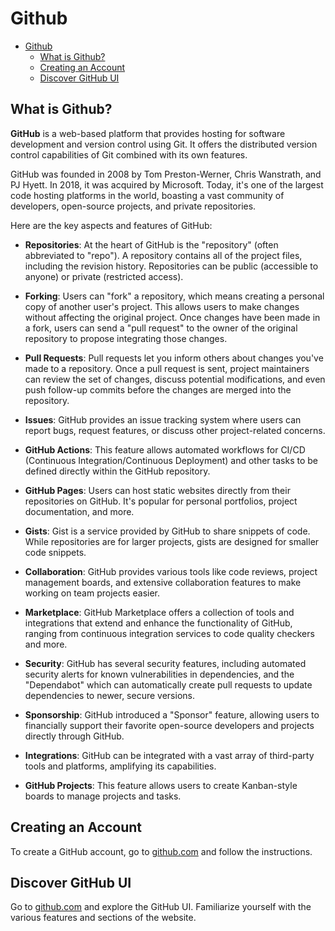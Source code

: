 # Github

- [Github](#github)
  - [What is Github?](#what-is-github)
  - [Creating an Account](#creating-an-account)
  - [Discover GitHub UI](#discover-github-ui)

## What is Github?

**GitHub** is a web-based platform that provides hosting for software development and version control using Git. It offers the distributed version control capabilities of Git combined with its own features.

GitHub was founded in 2008 by Tom Preston-Werner, Chris Wanstrath, and PJ Hyett. In 2018, it was acquired by Microsoft. Today, it's one of the largest code hosting platforms in the world, boasting a vast community of developers, open-source projects, and private repositories.

Here are the key aspects and features of GitHub:

- **Repositories**: At the heart of GitHub is the "repository" (often abbreviated to "repo"). A repository contains all of the project files, including the revision history. Repositories can be public (accessible to anyone) or private (restricted access).

- **Forking**: Users can "fork" a repository, which means creating a personal copy of another user's project. This allows users to make changes without affecting the original project. Once changes have been made in a fork, users can send a "pull request" to the owner of the original repository to propose integrating those changes.

- **Pull Requests**: Pull requests let you inform others about changes you've made to a repository. Once a pull request is sent, project maintainers can review the set of changes, discuss potential modifications, and even push follow-up commits before the changes are merged into the repository.

- **Issues**: GitHub provides an issue tracking system where users can report bugs, request features, or discuss other project-related concerns.

- **GitHub Actions**: This feature allows automated workflows for CI/CD (Continuous Integration/Continuous Deployment) and other tasks to be defined directly within the GitHub repository.

- **GitHub Pages**: Users can host static websites directly from their repositories on GitHub. It's popular for personal portfolios, project documentation, and more.

- **Gists**: Gist is a service provided by GitHub to share snippets of code. While repositories are for larger projects, gists are designed for smaller code snippets.

- **Collaboration**: GitHub provides various tools like code reviews, project management boards, and extensive collaboration features to make working on team projects easier.

- **Marketplace**: GitHub Marketplace offers a collection of tools and integrations that extend and enhance the functionality of GitHub, ranging from continuous integration services to code quality checkers and more.

- **Security**: GitHub has several security features, including automated security alerts for known vulnerabilities in dependencies, and the "Dependabot" which can automatically create pull requests to update dependencies to newer, secure versions.

- **Sponsorship**: GitHub introduced a "Sponsor" feature, allowing users to financially support their favorite open-source developers and projects directly through GitHub.

- **Integrations**: GitHub can be integrated with a vast array of third-party tools and platforms, amplifying its capabilities.

- **GitHub Projects**: This feature allows users to create Kanban-style boards to manage projects and tasks.

## Creating an Account

To create a GitHub account, go to [github.com](https://github.com/signup) and follow the instructions.

## Discover GitHub UI

Go to [github.com](https://www.github.com) and explore the GitHub UI. Familiarize yourself with the various features and sections of the website.


